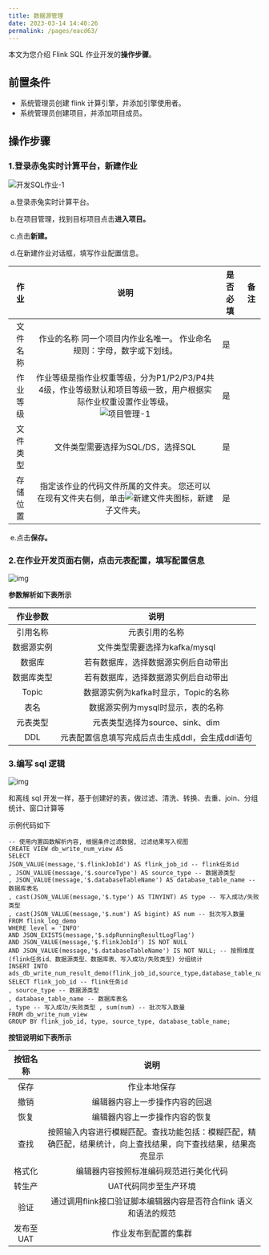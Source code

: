 ```yaml
---
title: 数据源管理
date: 2023-03-14 14:40:26
permalink: /pages/eacd63/
---
```

本文为您介绍 Flink SQL 作业开发的**操作步骤**。

## 前置条件

- 系统管理员创建 flink 计算引擎，并添加引擎使用者。
- 系统管理员创建项目，并添加项目成员。

## 操作步骤

### 1.登录赤兔实时计算平台，新建作业

![开发SQL作业-1](/chitu-sdp-website/docs/开发SQL作业-1.png)

​    a.登录赤兔实时计算平台。

​    b.在项目管理，找到目标项目点击**进入项目。**

​    c.点击**新建。**

​    d.在新建作业对话框，填写作业配置信息。

|   作业   |                             说明                             | 是否必填 | 备注 |
| :------: | :----------------------------------------------------------: | -------- | ---- |
| 文件名称 | 作业的名称 同一个项目内作业名唯一。 作业命名规则：字母，数字或下划线。 | 是       |      |
| 作业等级 | 作业等级是指作业权重等级，分为P1/P2/P3/P4共4级，作业等级默认和项目等级一致，用户根据实际作业权重设置作业等级。<br />![项目管理-1](/chitu-sdp-website/docs/项目管理-1.png) | 是       |      |
| 文件类型 |              文件类型需要选择为SQL/DS，选择SQL               | 是       |      |
| 存储位置 | 指定该作业的代码文件所属的文件夹。 您还可以在现有文件夹右侧，单击![新建文件夹](https://help-static-aliyun-doc.aliyuncs.com/assets/img/zh-CN/7214291261/p277156.png)图标，新建子文件夹。 | 是       |      |

​    e.点击**保存。**

### 2.在作业开发页面右侧，点击**元表配置**，填写配置信息

![img](https://bg-prd-cos-bdp-1257092428.cos.ap-guangzhou.myqcloud.com/rdp-metadata/portal/2023/2/3/141677825853721.png)

**参数解析如下表所示**

|  作业参数  |                       说明                       |
| :--------: | :----------------------------------------------: |
|  引用名称  |                  元表引用的名称                  |
| 数据源实例 |          文件类型需要选择为kafka/mysql           |
|   数据库   |       若有数据库，选择数据源实例后自动带出       |
| 数据库类型 |       若有数据库，选择数据源实例后自动带出       |
|   Topic    |       数据源实例为kafka时显示，Topic的名称       |
|    表名    |        数据源实例为mysql时显示，表的名称         |
|  元表类型  |         元表类型选择为source、sink、dim          |
|    DDL     | 元表配置信息填写完成后点击生成ddl，会生成ddl语句 |

### 3.编写 sql 逻辑

![img](https://bg-prd-cos-bdp-1257092428.cos.ap-guangzhou.myqcloud.com/rdp-metadata/portal/2023/2/7/171678181335850.png)

和离线 sql 开发一样，基于创建好的表，做过滤、清洗、转换、去重、join、分组统计、窗口计算等

示例代码如下

```
-- 使用内置函数解析内容, 根据条件过滤数据, 过滤结果写入视图
CREATE VIEW db_write_num_view AS
SELECT
JSON_VALUE(message,'$.flinkJobId') AS flink_job_id -- flink任务id
, JSON_VALUE(message,'$.sourceType') AS source_type -- 数据源类型
, JSON_VALUE(message,'$.databaseTableName') AS database_table_name -- 数据库表名
, cast(JSON_VALUE(message,'$.type') AS TINYINT) AS type -- 写入成功/失败类型
, cast(JSON_VALUE(message,'$.num') AS bigint) AS num -- 批次写入数量
FROM flink_log_demo
WHERE level = 'INFO'
AND JSON_EXISTS(message,'$.sdpRunningResultLogFlag')
AND JSON_VALUE(message,'$.flinkJobId') IS NOT NULL
AND JSON_VALUE(message,'$.databaseTableName') IS NOT NULL; -- 按照维度(flink任务id、数据源类型、数据库表、写入成功/失败类型) 分组统计
INSERT INTO ads_db_write_num_result_demo(flink_job_id,source_type,database_table_name,type,num)
SELECT flink_job_id -- flink任务id
, source_type -- 数据源类型
, database_table_name -- 数据库表名
, type -- 写入成功/失败类型 , sum(num) -- 批次写入数量
FROM db_write_num_view
GROUP BY flink_job_id, type, source_type, database_table_name;
```

**按钮说明如下表所示**

| 按钮名称  |                             说明                             |
| :-------: | :----------------------------------------------------------: |
|   保存    |                         作业本地保存                         |
|   撤销    |                编辑器内容上一步操作内容的回退                |
|   恢复    |                编辑器内容上一步操作内容的恢复                |
|   查找    | 按照输入内容进行模糊匹配。查找功能包括：模糊匹配，精确匹配，结果统计，向上查找结果，向下查找结果，结果高亮显示 |
|  格式化   |            编辑器内容按照标准编码规范进行美化代码            |
|  转生产   |                    UAT代码同步至生产环境                     |
|   验证    | 通过调用flink接口验证脚本编辑器内容是否符合flink 语义和语法的规范 |
| 发布至UAT |                     作业发布到配置的集群                     |